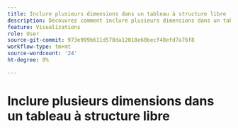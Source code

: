 ```yaml
---
title: Inclure plusieurs dimensions dans un tableau à structure libre
description: Découvrez comment inclure plusieurs dimensions dans un tableau à structure libre
feature: Visualizations
role: User
source-git-commit: 973e999b611d578da12018e60becf48efd7a76f8
workflow-type: tm+mt
source-wordcount: '24'
ht-degree: 0%

---
```


# Inclure plusieurs dimensions dans un tableau à structure libre





